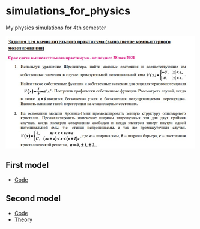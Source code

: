 # simulations_for_physics
My physics simulations for 4th semester

![Task](https://github.com/ElderEv1l/simulations_for_physics/blob/main/Task.jpg)


## First model
  * [Code](https://github.com/ElderEv1l/simulations_for_physics/blob/main/Model%201/model1.ipynb)

## Second model
  * [Code](https://github.com/ElderEv1l/simulations_for_physics/blob/main/Model%202/model2.ipynb)
  * [Theory](https://github.com/ElderEv1l/simulations_for_physics/blob/main/Model%202/%D0%9C%D0%BE%D0%B4%D0%B5%D0%BB%D0%B8%D1%80%D0%BE%D0%B2%D0%B0%D0%BD%D0%B8%D0%B5%20%E2%84%962.pdf)

